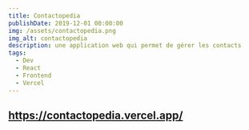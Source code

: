 ```yaml
---
title: Contactopedia
publishDate: 2019-12-01 00:00:00
img: /assets/contactopedia.png
img_alt: contactopedia
description: une application web qui permet de gérer les contacts
tags:
  - Dev
  - React
  - Frontend
  - Vercel
---
```


## https://contactopedia.vercel.app/


